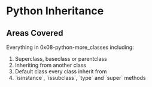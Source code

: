 # Python Inheritance
## Areas Covered
Everything in 0x08-python-more_classes including:
<ol>
  <li>Superclass, baseclass or parentclass</li>
  <li>Inheriting from another class</li>
  <li>Default class every class inherit from</li>
  <li>`isinstance`, `issubclass`, `type` and `super` methods</li>
</ol>